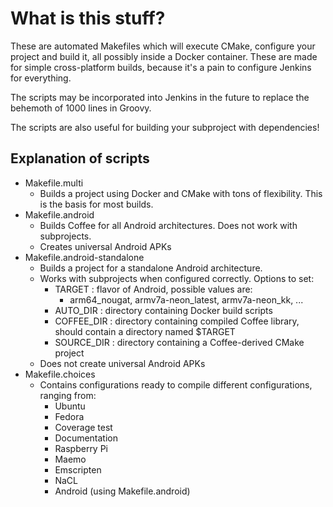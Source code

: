# What is this stuff?

These are automated Makefiles which will execute CMake, configure your project and build it, all possibly inside a Docker container.
These are made for simple cross-platform builds, because it's a pain to configure Jenkins for everything.

The scripts may be incorporated into Jenkins in the future to replace the behemoth of 1000 lines in Groovy.

The scripts are also useful for building your subproject with dependencies!

## Explanation of scripts

 - Makefile.multi
   - Builds a project using Docker and CMake with tons of flexibility. This is the basis for most builds.
 - Makefile.android
   - Builds Coffee for all Android architectures. Does not work with subprojects.
   - Creates universal Android APKs
 - Makefile.android-standalone
   - Builds a project for a standalone Android architecture.
   - Works with subprojects when configured correctly.
     Options to set:
       - TARGET : flavor of Android, possible values are:
         - arm64_nougat, armv7a-neon_latest, armv7a-neon_kk, ...
       - AUTO_DIR : directory containing Docker build scripts
       - COFFEE_DIR : directory containing compiled Coffee library, should contain a directory named $TARGET
       - SOURCE_DIR : directory containing a Coffee-derived CMake project
   - Does not create universal Android APKs
 - Makefile.choices
   - Contains configurations ready to compile different configurations, ranging from:
     - Ubuntu
     - Fedora
     - Coverage test
     - Documentation
     - Raspberry Pi
     - Maemo
     - Emscripten
     - NaCL
     - Android (using Makefile.android)
